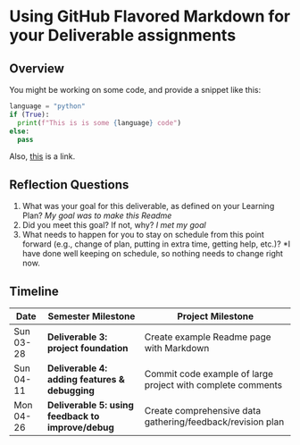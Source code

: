 # Using GitHub Flavored Markdown for your Deliverable assignments
## Overview
You might be working on some code, and provide a snippet like this:
```python
language = "python"
if (True):
  print(f"This is is some {language} code")
else:
  pass
```

Also, [this](https://www.youtube.com/watch?v=dQw4w9WgXcQ, "Rick") is a link.


## Reflection Questions
1. What was your goal for this deliverable, as defined on your Learning Plan?
  *My goal was to make this Readme*
2. Did you meet this goal? If not, why?
  *I met my goal*
4. What needs to happen for you to stay on schedule from this point forward (e.g., change of plan, putting in extra time, getting help, etc.)?
  *I have done well keeping on schedule, so nothing needs to change right now.


## Timeline
Date | Semester Milestone | Project Milestone
--- | --- | ---
Sun 03-28 | **Deliverable 3: project foundation** | Create example Readme page with Markdown
Sun 04-11 | **Deliverable 4: adding features & debugging** | Commit code example of large project with complete comments
Mon 04-26 | **Deliverable 5: using feedback to improve/debug** | Create comprehensive data gathering/feedback/revision plan




